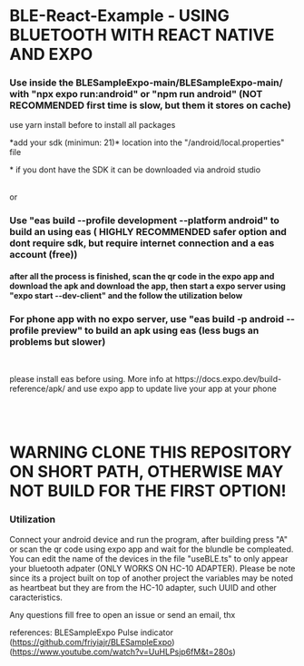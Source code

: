 # BLE-React-Example - USING BLUETOOTH WITH REACT NATIVE AND EXPO

<h3> Use inside the BLESampleExpo-main/BLESampleExpo-main/ with "npx expo run:android" or "npm run android" (<strong>NOT RECOMMENDED</strong> first time is slow, but them it stores on cache)</h3>
<p>use yarn install before to install all packages</p>
<p>*add your sdk (minimun: 21)* location into the "/android/local.properties" file </p>
<p>* if you dont have the SDK it can be downloaded via android studio</p>
<br/>
or
<br/>

<h3>
 Use "eas build --profile development --platform android" to build an using eas (<strong> HIGHLY RECOMMENDED</strong> safer option and dont require sdk, but require internet connection and a eas account (free))
 <h4> after all the process is finished, scan the qr code in the expo app and download the apk and download the app,
 then start a expo server using "expo start --dev-client" and the follow the <strong>utilization</strong> below </h4>
  </h3>
  <h3>
  For phone app with no expo server, use "eas build -p android --profile preview" to build an apk using eas (less bugs an problems but slower)
  </h3>
<br/>
<p>please install eas before using. More info at https://docs.expo.dev/build-reference/apk/ and use expo app to update live your app at your phone</p>





<br/>
<br/>
<h1>WARNING CLONE THIS REPOSITORY ON SHORT PATH, OTHERWISE MAY NOT BUILD FOR THE FIRST OPTION!</h1> 


<h3> Utilization </h3>
<p>Connect your android device and run the program, after building press "A" or scan the qr code using expo app and wait for the blundle be compleated. 
You can edit the name of the devices in the file "useBLE.ts" to only appear your bluetooth adpater (ONLY WORKS ON HC-10 ADAPTER).
Please be note since its a project built on top of another project the variables may be noted as heartbeat but they are from the HC-10 adapter, such UUID and other caracteristics.</p>



<p>Any questions fill free to open an issue or send an email, thx</p>

references: BLESampleExpo Pulse indicator (https://github.com/friyiajr/BLESampleExpo) (https://www.youtube.com/watch?v=UuHLPsjp6fM&t=280s)

